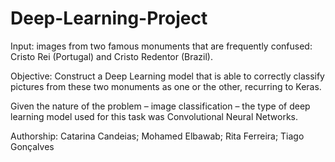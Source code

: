 # Deep-Learning-Project
Input: images from two famous monuments that are frequently confused: Cristo Rei (Portugal) and Cristo Redentor (Brazil). 

Objective: Construct a Deep Learning model that is able to correctly classify pictures from these two monuments as one or the other, recurring to Keras.

Given the nature of the problem – image classification – the type of deep learning model used for this task was Convolutional Neural Networks.

Authorship: Catarina Candeias; Mohamed Elbawab; Rita Ferreira; Tiago Gonçalves
